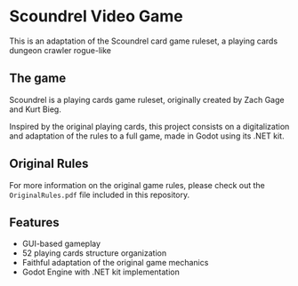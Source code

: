 # Scoundrel Video Game

This is an adaptation of the Scoundrel card game ruleset, a playing cards dungeon crawler rogue-like

## The game

Scoundrel is a playing cards game ruleset, originally created by Zach Gage and Kurt Bieg.

Inspired by the original playing cards, this project consists on a digitalization and adaptation of the rules to a full game, made in Godot using its .NET kit.

## Original Rules

For more information on the original game rules, please check out the `OriginalRules.pdf` file included in this repository.

## Features

- GUI-based gameplay
- 52 playing cards structure organization
- Faithful adaptation of the original game mechanics
- Godot Engine with .NET kit implementation
